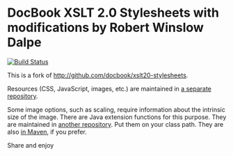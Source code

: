 # DocBook XSLT 2.0 Stylesheets with modifications by Robert Winslow Dalpe

[![Build Status](https://travis-ci.org/rwdalpe/xslt20-stylesheets.svg?branch=master)](https://travis-ci.org/rwdalpe/xslt20-stylesheets)

This is a fork of <http://github.com/docbook/xslt20-stylesheets>.

Resources (CSS, JavaScript, images, etc.) are maintained in
[a separate repository](https://github.com/docbook/xslt20-resources).

Some image options, such as scaling, require information about the intrinsic
size of the image. There are Java extension functions for this purpose.
They are maintained in
[another repository](https://github.com/docbook/xslt20-java). Put them
on your class path. They are also
[in Maven](https://search.maven.org/#search%7Cga%7C1%7Ca%3A%22docbook-xsl-java-saxon%22), if you prefer.

Share and enjoy
